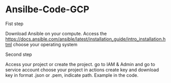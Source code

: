 # Ansilbe-Code-GCP
Fist step 

Download Ansible on your compute. 
Access the https://docs.ansible.com/ansible/latest/installation_guide/intro_installation.html
choose your operating system 

Second step

Access your project or create the project. go to IAM & Admin and go to service account choose your project in actions create key and download key in format .json or .pem, indicate path. Example in the code.
